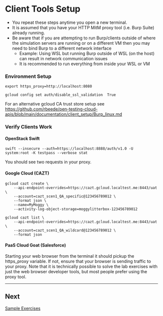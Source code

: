 # Client Tools Setup

- You repeat these steps anytime you open a new terminal.
- It is assumed that you have your HTTP MitM proxy tool (i.e. Burp Suite) already running.
- Be aware that if you are attempting to run Burp/clients outside of where the simulation servers are running or on a different VM then you may need to bind Burp to a different network interface
  - Example: Using WSL but running Burp outside of WSL (on the host) can result in network communication issues
  - It is recommended to run everything from inside your WSL or VM

### Environment Setup

```shell
export https_proxy=http://localhost:8080

gcloud config set auth/disable_ssl_validation  True
```

For an alternative gcloud CA trust store setup see https://github.com/rbeede/pen-testing-cloud-apis/blob/main/documentation/client_setup/Burp_linux.md

### Verify Clients Work

#### OpenStack Swift

```shell
swift --insecure --auth=https://localhost:8888/auth/v1.0 -U system:root -K testpass --verbose stat
```

You should see two requests in your proxy.

#### Google Cloud (CAZT)

```shell
gcloud cazt create \
    --api-endpoint-overrides=https://cazt.gcloud.localtest.me:8443/uat \
    --account=cazt_scen1_QA_specific@123456789012 \
    --format json \
    --name=MyMoggy \
    --activity-log-object-storage=moggylitterbox-123456789012

gcloud cazt list \
    --api-endpoint-overrides=https://cazt.gcloud.localtest.me:8443/uat \
    --account=cazt_scen1_QA_wildcard@123456789012 \
    --format json
```

#### PaaS Cloud Goat (Salesforce)

Starting your web browser from the terminal it should pickup the https_proxy variable. If not, ensure that your browser is sending traffic to your proxy. Note that it is technically possible to solve the lab exercises with just the web browser developer tools, but most people prefer using the proxy tool.

---

## Next

[Sample Exercises](exercises.md)
